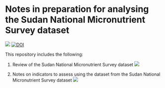 # Notes in preparation for analysing the Sudan National Micronutrient Survey dataset

<!-- badges: start -->
[![](https://img.shields.io/badge/version-v0.2.3-orange)](https://github.com/ernestguevarra/sudanMNreview/tree/v0.2.3)
[![DOI](https://zenodo.org/badge/262213688.svg)](https://zenodo.org/badge/latestdoi/262213688)
<!-- badges: end -->

This repository includes the following:

1. Review of the Sudan National Micronutrient Survey dataset ![](https://img.shields.io/badge/PDF-Sudan_Micronutrient_Dataset_Review-EC1C24)

2. Notes on indicators to assess using the dataset from the Sudan National Micronutrient Survey dataset ![](https://img.shields.io/badge/PDF-Sudan_Micronutrient_Indicators-EC1C24)
